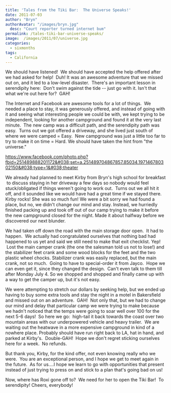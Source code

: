 ```yaml
---
title: 'Tales from the Tiki Bar:  The Universe Speaks!'
date: 2011-07-03
author: "Bryn"
authorAvatar: "/images/bryn.jpg"
  desc: "Court reporter turned internet bum"
permalink: /tales-tiki-bar-universe-speaks/
image:  /images/2011/07/universe.jpg
categories:
  - sixmonths
tags:
  - California
---
```

We should have listened!  We should have accepted the help offered after we had asked for help!  Duh! It was an awesome adventure that we missed out on, and it led to a low-level disaster.  There's an important lesson in serendipity here:  Don't swim against the tide -- just go with it. Isn't that what we're out here for?  GAH!

The Internet and Facebook are awesome tools for a lot of things.  We needed a place to stay, it was generously offered, and instead of going with it and seeing what interesting people we could be with, we kept trying to be independent, looking for another campground and found it at the very last minute.  The new camp was a difficult path, and the serendipity path was easy.  Turns out we got offered a driveway, and she lived just south of where we were camped = Easy.  New campground was just a little too far to try to make it on time = Hard. We should have taken the hint from "the universe."

https://www.facebook.com/photo.php?fbid=251489888201172&#038;set=a.251489704867857.85034.197146780302150&#038;type=1&#038;theater

We already had planned to meet Kirby from Bryn's high school for breakfast  to discuss staying in her driveway a few days so nobody would feel stuck/obligated if things weren't going to work out.  Turns out we all hit it off, and it sounded like we would have had a great time if we stayed there. Kirby rocks! She was so much fun! We were a bit sorry we had found a place, but no, we didn't change our mind and stay. Instead, we hurriedly finished packing up and took off out of our camp trying to make it before the new campground closed for the night. Made it about halfway before we discovered our next blunder.

We had taken off down the road with the main storage door open.  It had to happen.  We actually had congratulated ourselves that nothing bad had happened to us yet and said we still need to make that exit checklist. Yep!  Lost the main camper crank (the one the salesman told us not to lose!) and the stabilizer feet crank and some wood blocks for the feet and the two plastic wheel chocks. Stabilizer crank was easily replaced, but the main crank, not so much.  Going to have to special-order it from Jayco.  Hope we can even get it, since they changed the design.  Can't even talk to them till after Monday July 4. So we shopped and shopped and finally came up with a way to get the camper up, but it's not easy.

We were attempting to stretch our dollars by seeking help, but we ended up having to buy some extra tools and stay the night in a motel in Bakersfield and missed out on an adventure.  GAH!  Not only that, but we had to change our mind and delay that particular camp we were trying to make because we hadn't noticed that the temps were going to soar well over 100 for the next 5-6 days!  So here we go:  high-tail it back towards the coast over two mountain areas with our underpowered vehicle and heavy trailer.  We are waiting out the heatwave in a more expensive campground in kind of a nowhere place. Probably should have run right back to LA, hat in hand, and parked at Kirby's.  Double-GAH!  Hope we don't regret sticking ourselves here for a week.  No refunds.

But thank you, Kirby, for the kind offer, not even knowing really who we were.  You are an exceptional person, and I hope we get to meet again in the future.  As for us....I hope we learn to go with opportunities that present instead of just trying to press on and stick to a plan that's going bad on us!

Now, where has Roxi gone off to?  We need for her to open the Tiki Bar!  To serendipity! Cheers, everybody!

&nbsp;

&nbsp;